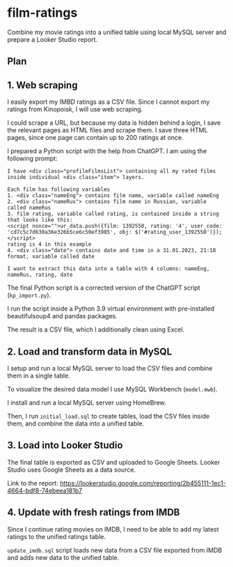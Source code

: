 # film-ratings

Combine my movie ratings into a unified table using local MySQL server and prepare a Looker Studio report.

## Plan


## 1. Web scraping
I easily export my IMBD ratings as a CSV file. Since I cannot export my ratings from Kinopoisk, I will use web scraping.

I could scrape a URL, but because my data is hidden behind a login, I save the relevant pages as HTML files and scrape them. I save three HTML pages, since one page can contain up to 200 ratings at once.

I prepared a Python script with the help from ChatGPT. I am using the following prompt:

```
I have <div class="profileFilmsList"> containing all my rated films inside individual <div class="item"> layers.

Each film has following variables
1. <div class="nameEng"> contains film name, variable called nameEng
2. <div class="nameRus"> contains film name in Russian, variable called nameRus
3. film rating, variable called rating, is contained inside a string that looks like this:
<script nonce="">ur_data.push({film: 1392550, rating: '4', user_code: 'cd7c5c7d630a36e326b5ce6c50ef3985', obj: $('#rating_user_1392550')});</script>
rating is 4 in this example
4. <div class="date"> contains date and time in a 31.01.2023, 21:18 format, variable called date

I want to extract this data into a table with 4 columns: nameEng, nameRus, rating, date
```

The final Python script is a corrected version of the ChatGPT script (`kp_import.py`).

I run the script inside a Python 3.9 virtual environment with pre-installed beautifulsoup4 and pandas packages.

The result is a CSV file, which I additionally clean using Excel.

## 2. Load and transform data in MySQL
I setup and run a local MySQL server to load the CSV files and combine them in a single table.

To visualize the desired data model I use MySQL Workbench (`model.mwb`).

I install and run a local MySQL server using HomeBrew.

Then, I run `initial_load.sql` to create tables, load the CSV files inside them, and combine the data into a unified table.

## 3. Load into Looker Studio

The final table is exported as CSV and uploaded to Google Sheets. Looker Studio uses Google Sheets as a data source.

Link to the report: https://lookerstudio.google.com/reporting/2b455111-1ec1-4664-bdf8-74ebeea181b7

## 4. Update with fresh ratings from IMDB
Since I continue rating movies on IMDB, I need to be able to add my latest ratings to the unified ratings table.

`update_imdb.sql` script loads new data from a CSV file exported from IMDB and adds new data to the unified table.
